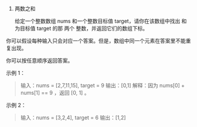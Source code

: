 <!--
 * @Author: shaoyang dongshaoyang@sinochem.com
 * @Date: 2023-10-24 09:29:24
 * @LastEditors: shaoyang dongshaoyang@sinochem.com
 * @LastEditTime: 2023-10-24 09:33:13
 * @FilePath: /LeetCode-Solution/100-/README.md
 * @Description: 
 * 
 * Copyright (c) 2023 by ${git_name_email}, All Rights Reserved. 
-->

1. 两数之和

   给定一个整数数组 nums 和一个整数目标值 target，请你在该数组中找出 和为目标值 target  的那 两个 整数，并返回它们的数组下标。

你可以假设每种输入只会对应一个答案。但是，数组中同一个元素在答案里不能重复出现。

你可以按任意顺序返回答案。

示例 1：

> 输入：nums = [2,7,11,15], target = 9
> 输出：[0,1]
> 解释：因为 nums[0] + nums[1] == 9 ，返回 [0, 1] 。



示例 2：

> 输入：nums = [3,2,4], target = 6
> 输出：[1,2]
